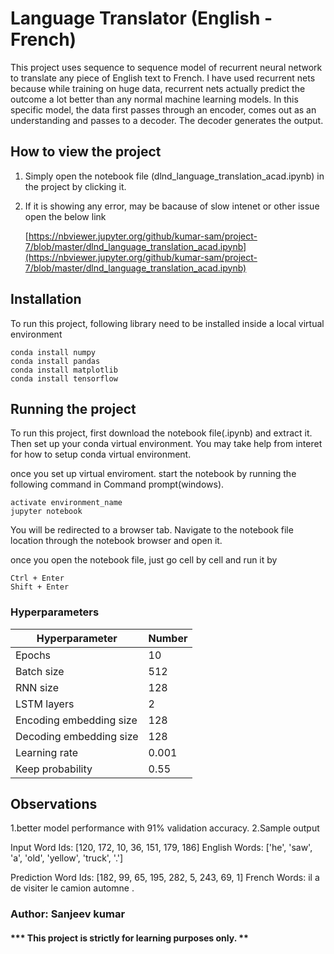 # Language Translator (English - French)
This project uses sequence to sequence model of recurrent neural network to translate any piece of English text to French. I have used recurrent nets because while training on huge data, recurrent nets actually predict the outcome a lot better than any normal machine learning models. In this specific model, the data first passes through an encoder, comes out as an understanding and passes to a decoder. The decoder generates the output.

## How to view the project
1. Simply open the notebook file (dlnd_language_translation_acad.ipynb) in the project by clicking it. 
2. If it is showing any error, may be bacause of slow intenet or other issue open the below link
 
      [https://nbviewer.jupyter.org/github/kumar-sam/project-7/blob/master/dlnd_language_translation_acad.ipynb](https://nbviewer.jupyter.org/github/kumar-sam/project-7/blob/master/dlnd_language_translation_acad.ipynb) 

## Installation
To run this project, following library need to be installed inside a local virtual environment

```
conda install numpy
conda install pandas
conda install matplotlib
conda install tensorflow
```
## Running the project
To run this project, first download the notebook file(.ipynb) and extract it. Then set up your conda virtual environment. You may take help from interet for how to setup conda virtual environment.

once you set up virtual enviroment. start the notebook by running the following command in Command prompt(windows).
```
activate environment_name
jupyter notebook
```
You will be redirected to a browser tab. Navigate to the notebook file location through the notebook browser and open it.

once you open the notebook file, just go cell by cell and run it by
```
Ctrl + Enter
Shift + Enter
```

### Hyperparameters

Hyperparameter          | Number |
----------------------- | ------ |
Epochs                  | 10     |
Batch size              | 512    |
RNN size                | 128    |
LSTM layers             | 2      |
Encoding embedding size | 128    |
Decoding embedding size | 128    |
Learning rate           | 0.001  |
Keep probability        | 0.55   |

## Observations

1.better model performance with 91% validation accuracy.
2.Sample output

 Input
   Word Ids:      [120, 172, 10, 36, 151, 179, 186]
   English Words: ['he', 'saw', 'a', 'old', 'yellow', 'truck', '.']

 Prediction
   Word Ids:      [182, 99, 65, 195, 282, 5, 243, 69, 1]
   French Words: il a de visiter le camion automne . <EOS>


### Author: Sanjeev kumar
#### *** This project is strictly for learning purposes only. **
